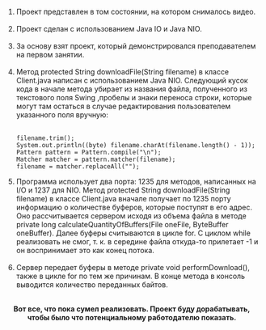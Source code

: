 <ol type="1">
  <li>Проект представлен в том состоянии, на котором снималось видео.</li> <br>

<li>Проект сделан с использованием Java IO и Java NIO.</li> <br>

<li>За основу взят проект, который демонстрировался преподавателем на первом занятии.</li> <br>


<li>Метод protected String downloadFile(String filename) в классе Client.java написан с использованием Java NIO.
Следующий кусок кода в начале метода убирает из названия файла, полученного из текстового поля Swing ,пробелы и знаки переноса строки, которые могут там остаться в случае редактирования пользователем указанного поля вручную:</li> <br>


```
filename.trim();
System.out.println((byte) filename.charAt(filename.length() - 1));
Pattern pattern = Pattern.compile("\n");
Matcher matcher = pattern.matcher(filename);
filename = matcher.replaceAll("");
```

<li>Программа использует два порта: 1235 для методов, написанных на I/O и 1237 для NIO. Метод protected String downloadFile(String filename) в классе Client.java вначале получает по 1235 порту информацию о количестве буферов, которые поступят в его адрес. Оно рассчитывается сервером исходя из объема файла в методе private long calculateQuantityOfBuffers(File oneFile, ByteBuffer oneBuffer). Далее буферы считываются в цикле for. С циклом while реализовать не смог, т. к.  в середине файла откуда-то прилетает -1 и он воспринимает это как конец потока.</li> <br>

<li>Сервер передает буферы в методе private void performDownload(), также в цикле for  по тем же причинам. В конце метода в консоль выводится количество переданных байтов. </li> <br>
</ol>
<p align="center">
<strong>Вот все, что пока сумел реализовать. Проект буду дорабатывать, чтобы было что потенциальному работодателю показать. </strong>
</p>
